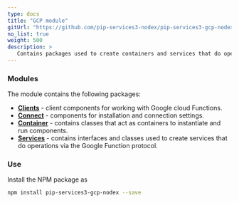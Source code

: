```yaml
---
type: docs
title: "GCP module"
gitUrl: "https://github.com/pip-services3-nodex/pip-services3-gcp-nodex"
no_list: true
weight: 500
description: > 
   Contains packages used to create containers and services that do operations via the Google Function protocol.
---
```



### Modules

The module contains the following packages:

- [**Clients**](clients) - client components for working with Google cloud Functions.
- [**Connect**](connect) - components for installation and connection settings.
- [**Container**](containers) - contains classes that act as containers to instantiate and run components.
- [**Services**](services) - contains interfaces and classes used to create services that do operations via the Google Function protocol.


### Use

Install the NPM package as
```bash
npm install pip-services3-gcp-nodex --save
```
